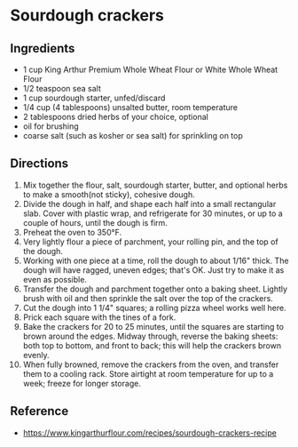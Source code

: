 # Sourdough crackers

## Ingredients

- 1 cup King Arthur Premium Whole Wheat Flour or White Whole Wheat Flour
- 1/2 teaspoon sea salt
- 1 cup sourdough starter, unfed/discard
- 1/4 cup (4 tablespoons) unsalted butter, room temperature
- 2 tablespoons dried herbs of your choice, optional
- oil for brushing
- coarse salt (such as kosher or sea salt) for sprinkling on top

## Directions

1. Mix together the flour, salt, sourdough starter, butter, and optional herbs to make a smooth(not sticky), cohesive dough.
2. Divide the dough in half, and shape each half into a small rectangular slab. Cover with plastic wrap, and refrigerate for 30 minutes, or up to a couple of hours, until the dough is firm.
3. Preheat the oven to 350°F.
4. Very lightly flour a piece of parchment, your rolling pin, and the top of the dough.
5. Working with one piece at a time, roll the dough to about 1/16" thick. The dough will have ragged, uneven edges; that's OK. Just try to make it as even as possible.
6. Transfer the dough and parchment together onto a baking sheet. Lightly brush with oil and then sprinkle the salt over the top of the crackers.
7. Cut the dough into 1 1/4" squares; a rolling pizza wheel works well here.
8. Prick each square with the tines of a fork.
9. Bake the crackers for 20 to 25 minutes, until the squares are starting to brown around the edges. Midway through, reverse the baking sheets: both top to bottom, and front to back; this will help the crackers brown evenly.
10. When fully browned, remove the crackers from the oven, and transfer them to a cooling rack. Store airtight at room temperature for up to a week; freeze for longer storage.

## Reference
- <https://www.kingarthurflour.com/recipes/sourdough-crackers-recipe>
